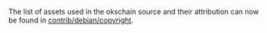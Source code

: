 The list of assets used in the okschain source and their attribution can now be found in [contrib/debian/copyright](../contrib/debian/copyright).
